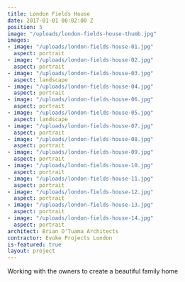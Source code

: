 ```yaml
---
title: London Fields House
date: 2017-01-01 00:02:00 Z
position: 5
image: "/uploads/london-fields-house-thumb.jpg"
images:
- image: "/uploads/london-fields-house-01.jpg"
  aspect: portrait
- image: "/uploads/london-fields-house-02.jpg"
  aspect: portrait
- image: "/uploads/london-fields-house-03.jpg"
  aspect: landscape
- image: "/uploads/london-fields-house-04.jpg"
  aspect: portrait
- image: "/uploads/london-fields-house-06.jpg"
  aspect: portrait
- image: "/uploads/london-fields-house-05.jpg"
  aspect: landscape
- image: "/uploads/london-fields-house-07.jpg"
  aspect: portrait
- image: "/uploads/london-fields-house-08.jpg"
  aspect: portrait
- image: "/uploads/london-fields-house-09.jpg"
  aspect: portrait
- image: "/uploads/london-fields-house-10.jpg"
  aspect: portrait
- image: "/uploads/london-fields-house-11.jpg"
  aspect: portrait
- image: "/uploads/london-fields-house-12.jpg"
  aspect: portrait
- image: "/uploads/london-fields-house-13.jpg"
  aspect: portrait
- image: "/uploads/london-fields-house-14.jpg"
  aspect: portrait
architect: Brian O'Tuama Architects
contractor: Evoke Projects London
is-featured: true
layout: project
---
```


Working with the owners to create a beautiful family home